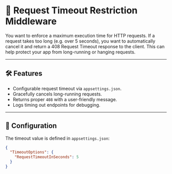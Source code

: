 # 🧱 Request Timeout Restriction Middleware

You want to enforce a maximum execution time for HTTP requests. If a request takes too long (e.g. over 5 seconds), you want to automatically cancel it and return a 408 Request Timeout response to the client. This can help protect your app from long-running or hanging requests.

---

## 🛠 Features

- Configurable request timeout via `appsettings.json`.
- Gracefully cancels long-running requests.
- Returns proper `408` with a user-friendly message.
- Logs timing out endpoints for debugging.

---

## 🔧 Configuration

The timeout value is defined in `appsettings.json`:

```json
{
  "TimeoutOptions": {
    "RequestTimeoutInSeconds": 5
  }
}
```
